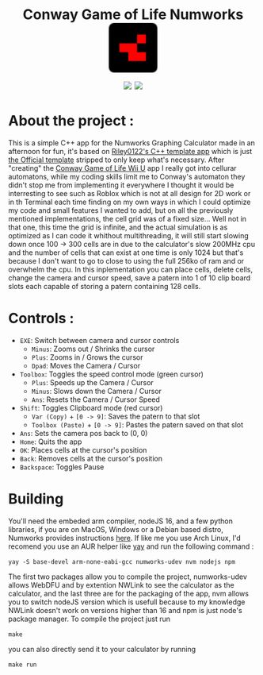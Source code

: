 <h1 align="center">Conway Game of Life Numworks
    <br>
    <img src="repoIcon.png" alt="App Logo" height="100"/>
    <br>
    <img src="https://img.shields.io/github/license/BenchatonDev/conway-life-numworks"/>
    <img src="https://img.shields.io/github/downloads/BenchatonDev/conway-life-numworks/latest/total"/>
</h1>

# About the project :
This is a simple C++ app for the Numworks Graphing Calculator made in an afternoon for fun, it's based on [Riley0122's C++ template app](https://github.com/riley0122/numworks_template_cpp?tab=MIT-1-ov-file) which is just [the Official template](https://github.com/numworks/epsilon-sample-app-cpp) stripped to only keep what's necessary. After "creating" the [Conway Game of Life Wii U](https://github.com/BenchatonDev/conway-life-sdl2-wii-u) app I really got into cellurar automatons, while my coding skills limit me to Conway's automaton they didn't stop me from implementing it everywhere I thought it would be interresting to see such as Roblox which is not at all design for 2D work or in th Terminal each time finding on my own ways in which I could optimize my code and small features I wanted to add, but on all the previously mentioned implementations, the cell grid was of a fixed size... Well not in that one, this time the grid is infinite, and the actual simulation is as optimized as I can code it whithout multithreading, it will still start slowing down once 100 -> 300 cells are in due to the calculator's slow 200MHz cpu and the number of cells that can exist at one time is only 1024 but that's because I don't want to go to close to using the full 256ko of ram and or overwhelm the cpu. In this inplementation you can place cells, delete cells, change the camera and cursor speed, save a patern into 1 of 10 clip board slots each capable of storing a patern containing 128 cells.

# Controls :
- `EXE`: Switch between camera and cursor controls
  - `Minus`: Zooms out / Shrinks the cursor
  - `Plus`: Zooms in / Grows the cursor
  - `Dpad`: Moves the Camera / Cursor
- `Toolbox`: Toggles the speed control mode (green cursor)
  - `Plus`: Speeds up the Camera / Cursor
  - `Minus`: Slows down the Camera / Cursor
  - `Ans`: Resets the Camera / Cursor Speed
- `Shift`: Toggles Clipboard mode (red cursor)
  - `Var (Copy)` + `[0 -> 9]`: Saves the patern to that slot
  - `Toolbox (Paste)` + `[0 -> 9]`: Pastes the patern saved on that slot
- `Ans`: Sets the camera pos back to (0, 0)
- `Home`: Quits the app
- `OK`: Places cells at the cursor's position
- `Back`: Removes cells at the cursor's position
- `Backspace`: Toggles Pause

# Building
You'll need the embeded arm compiler, nodeJS 16, and a few python libraries, if you are on MacOS, Windows or a Debian based distro, Numworks provides instructions [here](https://www.numworks.com/engineering/software/build/). If like me you use Arch Linux, I'd recomend you use an AUR helper like [yay](https://github.com/Jguer/yay) and run the following command :
```
yay -S base-devel arm-none-eabi-gcc numworks-udev nvm nodejs npm
```
The first two packages allow you to compile the project, numworks-udev allows WebDFU and by extention NWLink to see the calculator as the calculator, and the last three are for the packaging of the app, nvm allows you to switch nodeJS version which is usefull because to my knowledge NWLink doesn't work on versions higher than 16 and npm is just node's package manager.
To compile the project just run
```
make
```
you can also directly send it to your calculator by running
```
make run
```
